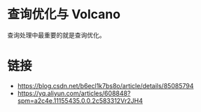 

# 查询优化与 Volcano

查询处理中最重要的就是查询优化。

# 链接

- https://blog.csdn.net/b6ecl1k7bs8o/article/details/85085794
- https://yq.aliyun.com/articles/608848?spm=a2c4e.11155435.0.0.2c583312Vr2JH4
